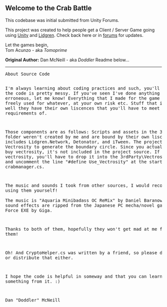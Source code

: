 <h2>Welcome to the Crab Battle</h2>

This codebase was initial submitted from Unity Forums. 

This project was created to help people get a Client / Server Game going using <a href="http://unity3d.com">Unity</a> and <a href="http://code.google.com/p/lidgren-network-gen3/">Lidgren</a>. Check back here or in <a href="http://forum.unity3d.com/threads/122560-Crab-Game-(Multiplayer-Client-Server-w-Lidgren-Source-Code)">forums</a> for updates. 

Let the games begin,<br>
Tom Acunzo - aka <i>Tomoprime</i>

<b>Original Author:</b> Dan McNeill - aka <i>Doddler</i> Readme below...
<hr>
<pre>
About Source Code

I'm always learning about coding practices and such, you'll notice the code is pretty messy. 
If you've seen I've done anything particularly erroneous, let me know! Everything that I made for the
game can be freely used for whatever, at your own risk etc. Stuff that isn't mine, well they have their
own liscences that you'll have to meet the requirements of.

Those components are as follows: 
Scripts and assets in the 3rd party folder weren't created by me and are bound by their own liscences.
This includes Lidgren.Network, Detonator, and iTween.  The project also uses Vectrosity to generate the
boundary circle. Since you actually have to buy vectrosity, it's not included in the project source. 
If you have vectrosity, you'll have to drop it into the 3rdParty\Vectrosity folder and uncomment the
line "#define Use_Vectrosity" at the start of crabmanager.cs.

The music and sounds I took from other sources, I would recommend not using them yourself!  
The music is "Aquaria Minibadass OC ReMix" by Daniel Baranowsky, and the sound effects are ripped from
the Japanese PC mecha/novel game Baldr Force EXE by Giga.  

Thanks to both of them, hopefully they won't get mad at me for using them!

Oh!  And CryptoHelper.cs was written by a friend, so please don't use or distribute that either.

I hope the code is helpful in someway and that you can learn something from it. :)

Dan "Doddler" McNeill
</pre>